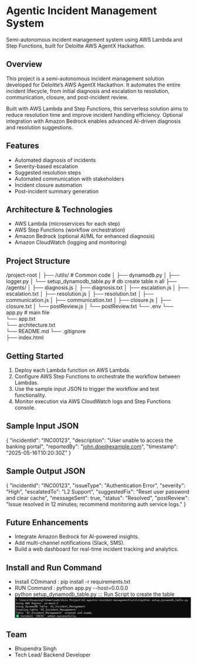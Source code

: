 # Agentic Incident Management System
Semi-autonomous incident management system using AWS Lambda and Step Functions, built for Deloitte AWS AgentX Hackathon.

## Overview

This project is a semi-autonomous incident management solution developed for Deloitte’s AWS AgentX Hackathon. It automates the entire incident lifecycle, from initial diagnosis and escalation to resolution, communication, closure, and post-incident review.

Built with AWS Lambda and Step Functions, this serverless solution aims to reduce resolution time and improve incident handling efficiency. Optional integration with Amazon Bedrock enables advanced AI-driven diagnosis and resolution suggestions.

## Features

- Automated diagnosis of incidents  
- Severity-based escalation  
- Suggested resolution steps  
- Automated communication with stakeholders  
- Incident closure automation  
- Post-incident summary generation  


## Architecture & Technologies

- AWS Lambda (microservices for each step)  
- AWS Step Functions (workflow orchestration)  
- Amazon Bedrock (optional AI/ML for enhanced diagnosis)  
- Amazon CloudWatch (logging and monitoring)  


## Project Structure

/project-root
│
├── /utils/               # Common code
│   ├── dynamodb.py
│   ├── logger.py
│   └── setup_dynamodb_table.py # db create table n all
├── /agents/
│ ├── diagnosis.js
│ ├── diagnosis.txt
│ ├── escalation.js
│ ├── escalation.txt
│ ├── resolution.js
│ ├── resolution.txt
│ ├── communication.js
│ ├── communication.txt
│ ├── closure.js
│ ├── closure.txt
│ └── postReview.js
│ └── postReview.txt
└── .env
└── app.py    # main file  
└── app.txt    
└── architecture.txt  
└── README.md
└── .gitignore   
├── index.html


## Getting Started

1. Deploy each Lambda function on AWS Lambda.  
2. Configure AWS Step Functions to orchestrate the workflow between Lambdas.  
3. Use the sample input JSON to trigger the workflow and test functionality.  
4. Monitor execution via AWS CloudWatch logs and Step Functions console.  


## Sample Input JSON
{
  "incidentId": "INC00123",
  "description": "User unable to access the banking portal",
  "reportedBy": "john.doe@example.com",
  "timestamp": "2025-05-16T10:20:30Z"
}

## Sample Output JSON
{
  "incidentId": "INC00123",
  "issueType": "Authentication Error",
  "severity": "High",
  "escalatedTo": "L2 Support",
  "suggestedFix": "Reset user password and clear cache",
  "messageSent": true,
  "status": "Resolved",
  "postReview": "Issue resolved in 12 minutes; recommend monitoring auth service logs."
}

## Future Enhancements
 - Integrate Amazon Bedrock for AI-powered insights.
 - Add multi-channel notifications (Slack, SMS).
 - Build a web dashboard for real-time incident tracking and analytics.

## Install and Run Command
 - Install COmmand : pip install -r requirements.txt
 - RUN Command : python app.py --host=0.0.0.0
 - python setup_dynamodb_table.py  ::: Run Script to create the table
 ![alt text](image.png)

## Team
 - Bhupendra Singh
 - Tech Lead/ Backend Developer